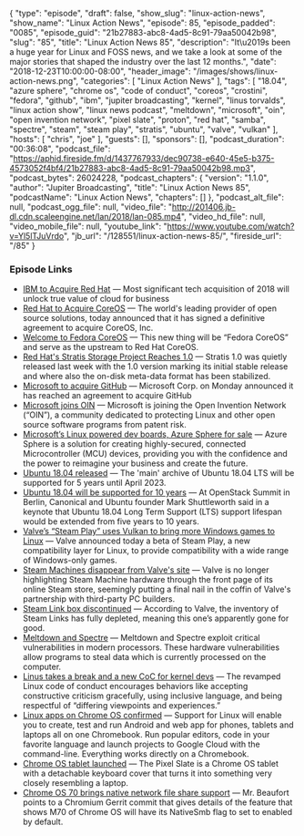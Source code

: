 {
  "type": "episode",
  "draft": false,
  "show_slug": "linux-action-news",
  "show_name": "Linux Action News",
  "episode": 85,
  "episode_padded": "0085",
  "episode_guid": "21b27883-abc8-4ad5-8c91-79aa50042b98",
  "slug": "85",
  "title": "Linux Action News 85",
  "description": "It\u2019s been a huge year for Linux and FOSS news, and we take a look at some of the major stories that shaped the industry over the last 12 months.",
  "date": "2018-12-23T10:00:00-08:00",
  "header_image": "/images/shows/linux-action-news.png",
  "categories": [
    "Linux Action News"
  ],
  "tags": [
    "18.04",
    "azure sphere",
    "chrome os",
    "code of conduct",
    "coreos",
    "crostini",
    "fedora",
    "github",
    "ibm",
    "jupiter broadcasting",
    "kernel",
    "linus torvalds",
    "linux action show",
    "linux news podcast",
    "meltdown",
    "microsoft",
    "oin",
    "open invention network",
    "pixel slate",
    "proton",
    "red hat",
    "samba",
    "spectre",
    "steam",
    "steam play",
    "stratis",
    "ubuntu",
    "valve",
    "vulkan"
  ],
  "hosts": [
    "chris",
    "joe"
  ],
  "guests": [],
  "sponsors": [],
  "podcast_duration": "00:36:08",
  "podcast_file": "https://aphid.fireside.fm/d/1437767933/dec90738-e640-45e5-b375-4573052f4bf4/21b27883-abc8-4ad5-8c91-79aa50042b98.mp3",
  "podcast_bytes": 26024228,
  "podcast_chapters": {
    "version": "1.1.0",
    "author": "Jupiter Broadcasting",
    "title": "Linux Action News 85",
    "podcastName": "Linux Action News",
    "chapters": []
  },
  "podcast_alt_file": null,
  "podcast_ogg_file": null,
  "video_file": "http://201406.jb-dl.cdn.scaleengine.net/lan/2018/lan-085.mp4",
  "video_hd_file": null,
  "video_mobile_file": null,
  "youtube_link": "https://www.youtube.com/watch?v=Yl5lTJuVrdo",
  "jb_url": "/128551/linux-action-news-85/",
  "fireside_url": "/85"
}


### Episode Links

  * [IBM to Acquire Red Hat](https://www.redhat.com/en/about/press-releases/ibm-acquire-red-hat-completely-changing-cloud-landscape-and-becoming-worlds-1-hybrid-cloud-provider?intcmp=701f2000000RWK2AAO "IBM to Acquire Red Hat") — Most significant tech acquisition of 2018 will unlock true value of cloud for business
  * [Red Hat to Acquire CoreOS](https://www.redhat.com/en/about/press-releases/red-hat-acquire-coreos-expanding-its-kubernetes-and-containers-leadership "Red Hat to Acquire CoreOS") — The world's leading provider of open source solutions, today announced that it has signed a definitive agreement to acquire CoreOS, Inc.
  * [Welcome to Fedora CoreOS](https://fedoramagazine.org/announcing-fedora-coreos/ "Welcome to Fedora CoreOS") — This new thing will be “Fedora CoreOS” and serve as the upstream to Red Hat CoreOS.
  * [Red Hat's Stratis Storage Project Reaches 1.0](https://www.phoronix.com/scan.php?page=news_item&px=Stratis-1.0-Released "Red Hat's Stratis Storage Project Reaches 1.0") — Stratis 1.0 was quietly released last week with the 1.0 version marking its initial stable release and where also the on-disk meta-data format has been stabilized.
  * [Microsoft to acquire GitHub](https://news.microsoft.com/2018/06/04/microsoft-to-acquire-github-for-7-5-billion/ "Microsoft to acquire GitHub") — Microsoft Corp. on Monday announced it has reached an agreement to acquire GitHub
  * [Microsoft joins OIN](https://azure.microsoft.com/en-us/blog/microsoft-joins-open-invention-network-to-help-protect-linux-and-open-source/ "Microsoft joins OIN") — Microsoft is joining the Open Invention Network (“OIN”), a community dedicated to protecting Linux and other open source software programs from patent risk.
  * [Microsoft’s Linux powered dev boards, Azure Sphere for sale](https://azure.microsoft.com/en-us/services/azure-sphere/ "Microsoft’s Linux powered dev boards, Azure Sphere for sale") — Azure Sphere is a solution for creating highly-secured, connected Microcontroller (MCU) devices, providing you with the confidence and the power to reimagine your business and create the future. 
  * [Ubuntu 18.04 released](https://wiki.ubuntu.com/BionicBeaver/ReleaseNotes/18.04 "Ubuntu 18.04 released") — The 'main' archive of Ubuntu 18.04 LTS will be supported for 5 years until April 2023. 
  * [Ubuntu 18.04 will be supported for 10 years](https://www.zdnet.com/article/mark-shuttleworth-reveals-ubuntu-18-04-will-get-a-10-year-support-lifespan/ "Ubuntu 18.04 will be supported for 10 years") — At OpenStack Summit in Berlin, Canonical and Ubuntu founder Mark Shuttleworth said in a keynote that Ubuntu 18.04 Long Term Support (LTS) support lifespan would be extended from five years to 10 years.
  * [Valve’s “Steam Play” uses Vulkan to bring more Windows games to Linux](https://arstechnica.com/gaming/2018/08/valves-steam-play-uses-vulkan-to-bring-more-windows-games-to-linux/ "Valve’s “Steam Play” uses Vulkan to bring more Windows games to Linux") — Valve announced today a beta of Steam Play, a new compatibility layer for Linux, to provide compatibility with a wide range of Windows-only games.
  * [Steam Machines disappear from Valve's site](https://arstechnica.com/gaming/2018/04/poorly-selling-steam-machines-finally-removed-from-steam-store-front-page/ "Steam Machines disappear from Valve's site") — Valve is no longer highlighting Steam Machine hardware through the front page of its online Steam store, seemingly putting a final nail in the coffin of Valve's partnership with third-party PC builders.
  * [Steam Link box discontinued](https://www.theverge.com/circuitbreaker/2018/11/19/18103672/valve-discontinues-steam-link-streaming-set-top-box "Steam Link box discontinued") — According to Valve, the inventory of Steam Links has fully depleted, meaning this one’s apparently gone for good.
  * [Meltdown and Spectre](https://spectreattack.com/ "Meltdown and Spectre") — Meltdown and Spectre exploit critical vulnerabilities in modern processors. These hardware vulnerabilities allow programs to steal data which is currently processed on the computer.
  * [Linus takes a break and a new CoC for kernel devs](https://www.theverge.com/platform/amp/2018/9/21/17883442/linux-founder-linus-torvalds-apology-code-of-conduct-change-enforcement "Linus takes a break and a new CoC for kernel devs") — The revamped Linux code of conduct encourages behaviors like accepting constructive criticism gracefully, using inclusive language, and being respectful of “differing viewpoints and experiences.”
  * [Linux apps on Chrome OS confirmed](https://www.blog.google/products/chromebooks/linux-on-chromebooks/ "Linux apps on Chrome OS confirmed") — Support for Linux will enable you to create, test and run Android and web app for phones, tablets and laptops all on one Chromebook. Run popular editors, code in your favorite language and launch projects to Google Cloud with the command-line. Everything works directly on a Chromebook.
  * [Chrome OS tablet launched](https://www.theverge.com/circuitbreaker/2018/10/9/17940770/google-pixel-slate-tablet-announcement-price-release-date-specs "Chrome OS tablet launched") — The Pixel Slate is a Chrome OS tablet with a detachable keyboard cover that turns it into something very closely resembling a laptop.
  * [Chrome OS 70 brings native network file share support](https://www.xda-developers.com/chrome-os-70-brings-native-network-file-share-support/ "Chrome OS 70 brings native network file share support") — Mr. Beaufort points to a Chromium Gerrit commit that gives details of the feature that shows M70 of Chrome OS will have its NativeSmb flag to set to enabled by default.


